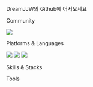 DreamJJW의 Github에 어서오세요


<!--
**DreamJJW/DreamJJW** is a ✨ _special_ ✨ repository because its `README.md` (this file) appears on your GitHub profile.

Here are some ideas to get you started:

- 🔭 I’m currently working on ...
- 🌱 I’m currently learning ...
- 👯 I’m looking to collaborate on ...
- 🤔 I’m looking for help with ...
- 💬 Ask me about ...
- 📫 How to reach me: ...
- 😄 Pronouns: ...
- ⚡ Fun fact: ...
-->

Community

<img src="https://img.shields.io/badge/velog-20C997?style=flat-square&logo=velog&logoColor=white"/>


Platforms & Languages

<img src="https://img.shields.io/badge/Android-3DDC84?style=flat-square&logo=Android&logoColor=white"/> <img src="https://img.shields.io/badge/Python-3776AB?style=flat-square&logo=Python&logoColor=black"/>
<img src="https://img.shields.io/badge/Java-3776AB?style=flat-square&logo=Java&logoColor=black"/>

Skills & Stacks



Tools
